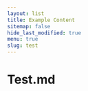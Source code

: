 ```yaml
---
layout: list
title: Example Content
sitemap: false
hide_last_modified: true
menu: true
slug: test
---
```


# Test.md
